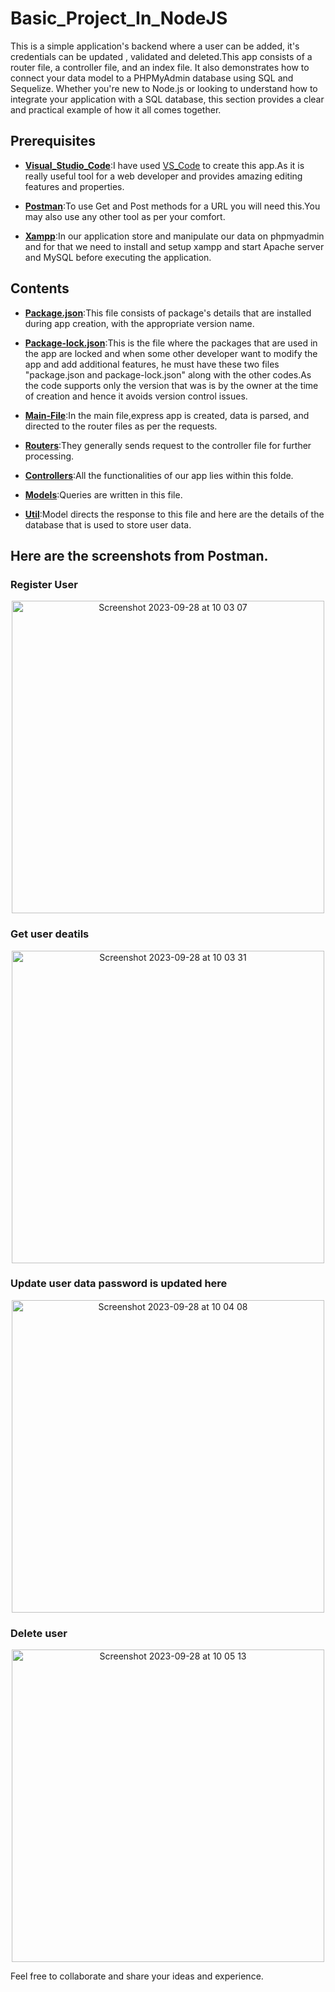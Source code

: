 # Basic_Project_In_NodeJS

This is a simple application's backend where a user can be added, it's credentials can be updated , validated and deleted.This app consists of a router file, a controller file, and an index file. It also demonstrates how to connect your data model to a PHPMyAdmin database using SQL and Sequelize. Whether you're new to Node.js or looking to understand how to integrate your application with a SQL database, this section provides a clear and practical example of how it all comes together.


## Prerequisites

- [**Visual_Studio_Code**](https://code.visualstudio.com/Download):I have used [VS_Code](https://code.visualstudio.com/Download) to create this app.As it is really useful tool for a web developer and provides amazing editing features and properties.

- [**Postman**](https://www.postman.com/downloads/):To use Get and Post methods for a URL you will need this.You may also use any other tool as per your comfort.

- [**Xampp**](https://www.apachefriends.org/download_success.html):In our application store and manipulate our data on phpmyadmin and for that we need to install and setup xampp and start Apache server and MySQL before executing the application.


## Contents

- [**Package.json**](https://github.com/aiman-syeda/Triweb-Learning/blob/main/BasicProjectNodeJS/package.json):This file consists of package's details that are installed during app creation, with the appropriate version name.

- [**Package-lock.json**](https://github.com/aiman-syeda/Triweb-Learning/blob/main/BasicProjectNodeJS/package-lock.json):This is the file where the packages that are used in the app are locked and when some other developer want to  modify the app and add additional features, he must have these two files "package.json and package-lock.json" along with the other codes.As the code supports only the version that was is by the owner at the time of creation and hence it avoids version control issues.

- [**Main-File**](https://github.com/aiman-syeda/Triweb-Learning/blob/main/BasicProjectNodeJS/app.js):In the main file,express app is created, data is parsed, and directed to the router files as per the requests. 

- [**Routers**](https://github.com/aiman-syeda/Triweb-Learning/blob/main/BasicProjectNodeJS/routers/user.js):They generally sends request to the controller file for further processing.

- [**Controllers**](https://github.com/aiman-syeda/Triweb-Learning/blob/main/BasicProjectNodeJS/controllers/user.js):All the functionalities of our app lies within this folde.

- [**Models**](https://github.com/aiman-syeda/Triweb-Learning/blob/main/BasicProjectNodeJS/models/user.js):Queries are written in this file. 

- [**Util**](https://github.com/aiman-syeda/Triweb-Learning/blob/main/BasicProjectNodeJS/util/database.js):Model directs the response to this file and here are the details of the database that is used to store user data.

## Here are the screenshots from Postman. 

###  Register User

<p align="center">
<img width="500" alt="Screenshot 2023-09-28 at 10 03 07" src="https://github.com/aiman-syeda/Triweb-Learning/assets/137302844/7cf817aa-5070-4bce-988e-e3f3c7cf2114">
</p>


### Get user deatils

<p align="center">
<img width="500" alt="Screenshot 2023-09-28 at 10 03 31" src="https://github.com/aiman-syeda/Triweb-Learning/assets/137302844/a8c015b8-590d-41e0-9e26-f181673868e4">
</p>

### Update user data password is updated here

<p align="center">
<img width="500" alt="Screenshot 2023-09-28 at 10 04 08" src="https://github.com/aiman-syeda/Triweb-Learning/assets/137302844/f72af11d-ef28-4d54-a297-d25a1ca0c3bd">
</p>

### Delete user

<p align="center">
<img width="500" alt="Screenshot 2023-09-28 at 10 05 13" src="https://github.com/aiman-syeda/Triweb-Learning/assets/137302844/5ab0255d-0ada-4d21-afc6-7b67594da130">
</p>


Feel free to collaborate and share your ideas and experience.

